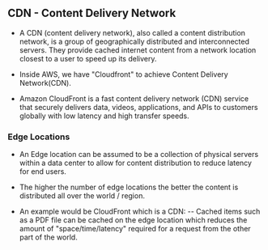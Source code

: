 ## CDN - Content Delivery Network
- A CDN (content delivery network), also called a content distribution network, is a group of geographically distributed and interconnected servers. They provide cached internet content from a network location closest to a user to speed up its delivery.

- Inside AWS, we have "Cloudfront" to achieve Content Delivery Network(CDN).

- Amazon CloudFront is a fast content delivery network (CDN) service that securely delivers data, videos, applications, and APIs to customers globally with low latency and high transfer speeds.



### Edge Locations

- An Edge location can be assumed to be a collection of physical servers within a data center to allow for content distribution to reduce latency for end users. 

- The higher the number of edge locations the better the content is distributed all over the world / region.

- An example would be CloudFront which is a CDN:
-- Cached items such as a PDF file can be cached on the edge location which reduces the amount of "space/time/latency" required for a request from the other part of the world.

